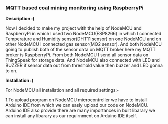 ### MQTT based coal mining monitoring using RaspberryPi

__Description :)__

  Now I decided to make my project with the help of NodeMCU and RaspberryPi in which I used two NodeMCU(ESP8266) in which I connected Temperature and Humidity sensor(DHT11 sensor) on one NodeMCU and on other NodeMCU I connected gas sensor(MQ2 sensor). And both NodeMCU going to publish both of the sensor data on MQTT broker here my MQTT broker is RaspberryPi.
  From both NodeMCU I send all sensor data on ThingSpeak for storage data. And NodeMCU also connected with LED and BUZZER if sensor data out from threshold value then buzzer and LED gonna to on. 

__Installation :)__

For NodeMCU all installation and all required settings:-

  1.To upload program on NodeMCU microcontroller we have to install Arduino IDE from which we can easly upload our code on NodeMCU.
    Arduino IDE also provide there are many importances in built libarary we can install any libarary as our requirnment on Arduino 
    IDE itself.
